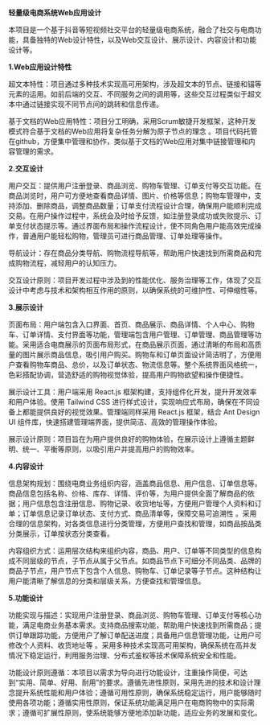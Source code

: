 **轻量级电商系统Web应用设计**

本项目是一个基于抖音等短视频社交平台的轻量级电商系统，融合了社交与电商功能，具备独特的Web设计特性，以及Web交互设计、展示设计、内容设计和功能设计等。

**1.Web应用设计特性**

超文本特性：项目通过多种技术实现高可用架构，涉及超文本的节点、链接和锚等元素的运用。如前后端的交互、不同服务之间的调用等，这些交互过程类似于超文本中通过链接实现不同节点间的跳转和信息传递。

基于文档的Web应用特性：项目分工明确，采用Scrum敏捷开发框架，这种开发模式符合基于文档的Web应用将复杂任务分解为原子节点的理念 。项目代码托管在github，方便集中管理和协作，类似基于文档的Web应用对集中链接管理和内容管理的需求。

**2.交互设计**

用户交互：提供用户注册登录、商品浏览、购物车管理、订单支付等交互功能。在商品浏览时，用户可方便地查看商品详情、图片、价格等信息；购物车管理中，支持添加、删除商品，调整商品数量；订单支付流程设计合理，确保用户能顺利完成交易。在用户操作过程中，系统会及时给予反馈，如注册登录成功或失败提示、订单支付状态提示等。通过界面布局和操作流程设计，使不同角色用户能高效完成操作，普通用户能轻松购物，管理员可进行商品管理、订单处理等操作。

导航设计：存在商品分类导航、购物流程导航等，帮助用户快速找到所需商品和完成购物流程，减轻用户的认知压力。

交互设计原则：项目开发过程中涉及到的性能优化、服务治理等工作，体现了交互设计中考虑与技术和架构相互作用的原则，以确保系统的可维护性、可伸缩性等。

**3.展示设计**

页面布局：用户端包含入口界面、首页、商品展示、商品详情、个人中心、购物车、订单详情、支付界面等功能，管理端包含用户管理、订单管理、商品管理等功能。采用适合电商展示的页面布局形式，在商品展示页面，通过清晰的布局和高质量的图片展示商品信息，吸引用户购买。购物车和订单页面设计简洁明了，方便用户查看购物车商品、总价，以及订单状态、物流信息等。整个系统界面风格统一，色彩搭配协调，营造舒适的购物视觉体验，提高用户购物欲望和操作便捷性。

展示设计工具：用户端采用 React.js 框架构建，支持组件化开发，提升开发效率和用户体验。使用 Tailwind CSS 进行样式设计，实现响应式布局，确保在不同设备上都能提供良好的视觉效果。管理端同样采用 React.js 框架，结合 Ant Design UI 组件库，快速搭建管理端界面，提供简洁、高效的管理操作体验。

展示设计原则：项目旨在为用户提供良好的购物体验，在展示设计上遵循主题鲜明、统一、平衡等原则，以吸引用户并提高用户的购物效率。

**4.内容设计**

信息架构规划：围绕电商业务组织内容，涵盖商品信息、用户信息、订单信息等。商品信息包括名称、价格、库存、详情、评价等，为用户提供全面了解商品的依据；用户信息包含注册信息、购物记录、收货地址等，方便用户管理个人资料和订单；订单信息记录订单状态、支付方式、商品清单等，保障交易可追溯性 。采用合理的信息架构，对各类信息进行分类管理，方便用户查找和管理，如商品按品类分类展示，订单按状态分类查看。

内容组织方式：运用层次结构来组织内容，商品、用户、订单等不同类型的信息构成不同层级的节点，子节点从属于父节点。如商品节点下可细分不同品类、品牌的商品子节点，用户节点下包含个人信息、购物车、订单记录等子节点。这种结构让用户能清晰了解信息的分类和层级关系，方便查找和管理信息。

**5.功能设计**

功能实现与描述：实现用户注册登录、商品浏览、购物车管理、订单支付等核心功能，满足电商业务基本需求。支持商品搜索功能，帮助用户快速找到所需商品；提供订单跟踪功能，方便用户了解订单配送进度；具备用户信息管理功能，让用户可修改个人资料、收货地址等 。采用多种技术实现高可用架构，确保系统在高并发情况下稳定运行，利用服务治理、分布式鉴权等技术保障系统安全和性能。

功能设计原则遵循：本项目以需求为导向进行功能设计，注重操作简便，可达到“实用、简单、好用、耐用”的要求。遵循先进性原则，采用先进的技术和设计理念提升系统性能和用户体验；遵循可用性原则，确保系统稳定运行，用户能够随时使用各项功能；遵循实用性原则，保证系统功能满足用户在电商购物中的实际需求；遵循可扩展性原则，使系统能够方便地添加新功能，适应业务的发展和变化。
